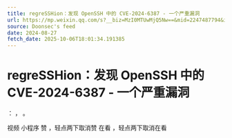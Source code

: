 ```yaml
---
title: regreSSHion：发现 OpenSSH 中的 CVE-2024-6387 - 一个严重漏洞
url: https://mp.weixin.qq.com/s?__biz=MzI0MTUwMjQ5Nw==&mid=2247487794&idx=1&sn=c4bd65be7fe2cc91075dcb12ea79c586
source: Doonsec's feed
date: 2024-08-27
fetch_date: 2025-10-06T18:01:34.191385
---
```


# regreSSHion：发现 OpenSSH 中的 CVE-2024-6387 - 一个严重漏洞

：
，
。

视频
小程序
赞
，轻点两下取消赞
在看
，轻点两下取消在看
